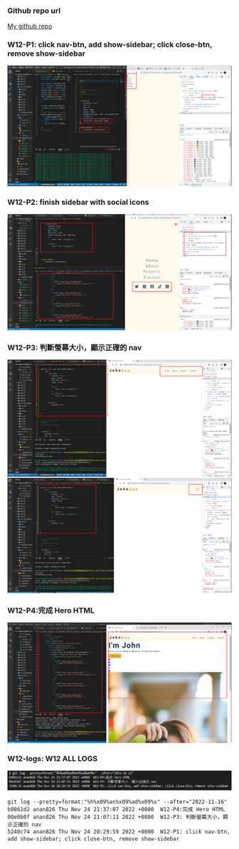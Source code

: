### Github repo url

[My github repo](https://github.com/anan826/1111-sweb-1N-demo-211410658.git)

### W12-P1: click nav-btn, add show-sidebar; click close-btn, remove show-sidebar

![](w12-p1.png)

### W12-P2: finish sidebar with social icons

![](w12-p2.png)

### W12-P3: 判斷螢幕大小，顯示正確的 nav

![](w12-p3-1.png)
![](w12-p3-2.png)

### W12-P4:完成 Hero HTML

![](w12-p4.png)

### W12-logs: W12 ALL LOGS

![](w12-logs.png)

```
git log --pretty=format:"%h%x09%an%x09%ad%x09%s" --after="2022-11-16"
b0861d2 anan826 Thu Nov 24 21:37:07 2022 +0800  W12-P4:完成 Hero HTML
00e0b0f anan826 Thu Nov 24 21:07:11 2022 +0800  W12-P3: 判斷螢幕大小，顯示正確的 nav
5240c74 anan826 Thu Nov 24 20:29:59 2022 +0800  W12-P1: click nav-btn, add show-sidebar; click close-btn, remove show-sidebar
```
